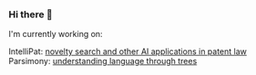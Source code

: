 ### Hi there 👋

<!--
**jlunder00/jlunder00** is a ✨ _special_ ✨ repository because its `README.md` (this file) appears on your GitHub profile.

Here are some ideas to get you started:

- 🔭 I’m currently working on ...
- 🌱 I’m currently learning ...
- 👯 I’m looking to collaborate on ...
- 🤔 I’m looking for help with ...
- 💬 Ask me about ...
- 📫 How to reach me: ...
- 😄 Pronouns: ...
- ⚡ Fun fact: ...
-->
I'm currently working on:    

IntelliPat: [novelty search and other AI applications in patent law](console.intellipat.ai)    
Parsimony: [understanding language through trees](p7y.ai)    
